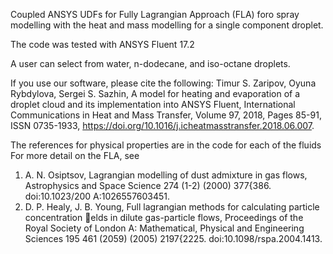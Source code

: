 Coupled ANSYS UDFs for Fully Lagrangian Approach (FLA) foro spray modelling with the heat and mass modelling for a single component droplet.

The code was tested with ANSYS Fluent 17.2

A user can select from water, n-dodecane, and iso-octane droplets.

If you use our software, please cite the following:
Timur S. Zaripov, Oyuna Rybdylova, Sergei S. Sazhin, A model for heating and evaporation of a droplet cloud and its implementation into ANSYS Fluent, International Communications in Heat and Mass Transfer, Volume 97, 2018, Pages 85-91, ISSN 0735-1933,
https://doi.org/10.1016/j.icheatmasstransfer.2018.06.007.

The references for physical properties are in the code for each of the fluids
For more detail on the FLA, see
1. A. N. Osiptsov, Lagrangian modelling of dust admixture in gas flows, Astrophysics and Space Science 274 (1-2) (2000) 377{386. doi:10.1023/200 A:1026557603451.
2. D. P. Healy, J. B. Young, Full lagrangian methods for calculating particle concentration elds in dilute gas-particle flows, Proceedings of the Royal Society of London A: Mathematical, Physical and Engineering Sciences 195 461 (2059) (2005) 2197{2225. doi:10.1098/rspa.2004.1413.
